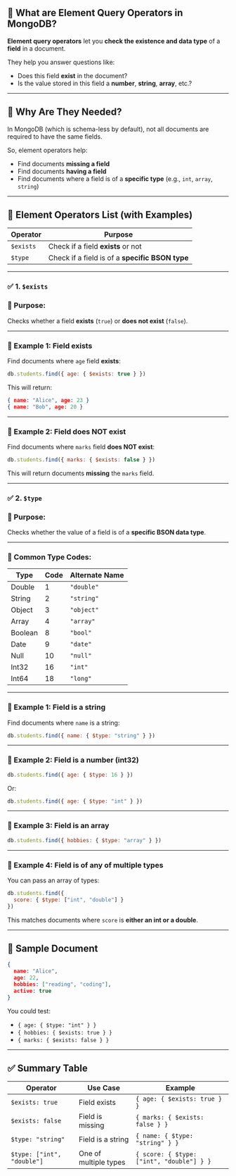 ## 🔹 What are Element Query Operators in MongoDB?

**Element query operators** let you **check the existence and data type** of a **field** in a document.

They help you answer questions like:

* Does this field **exist** in the document?
* Is the value stored in this field a **number**, **string**, **array**, etc.?

---

## 🧠 Why Are They Needed?

In MongoDB (which is schema-less by default), not all documents are required to have the same fields.

So, element operators help:

* Find documents **missing a field**
* Find documents **having a field**
* Find documents where a field is of a **specific type** (e.g., `int`, `array`, `string`)

---

## 🔧 Element Operators List (with Examples)

| Operator  | Purpose                                         |
| --------- | ----------------------------------------------- |
| `$exists` | Check if a field **exists** or not              |
| `$type`   | Check if a field is of a **specific BSON type** |

---

### ✅ 1. `$exists`

### 📖 Purpose:

Checks whether a field **exists** (`true`) or **does not exist** (`false`).

---

### 🔹 Example 1: Field **exists**

Find documents where `age` field **exists**:

```js
db.students.find({ age: { $exists: true } })
```

This will return:

```json
{ name: "Alice", age: 23 }
{ name: "Bob", age: 20 }
```

---

### 🔹 Example 2: Field **does NOT exist**

Find documents where `marks` field **does NOT exist**:

```js
db.students.find({ marks: { $exists: false } })
```

This will return documents **missing** the `marks` field.

---

### ✅ 2. `$type`

### 📖 Purpose:

Checks whether the value of a field is of a **specific BSON data type**.

---

### 📜 Common Type Codes:

| Type    | Code | Alternate Name |
| ------- | ---- | -------------- |
| Double  | 1    | `"double"`     |
| String  | 2    | `"string"`     |
| Object  | 3    | `"object"`     |
| Array   | 4    | `"array"`      |
| Boolean | 8    | `"bool"`       |
| Date    | 9    | `"date"`       |
| Null    | 10   | `"null"`       |
| Int32   | 16   | `"int"`        |
| Int64   | 18   | `"long"`       |

---

### 🔹 Example 1: Field is a string

Find documents where `name` is a string:

```js
db.students.find({ name: { $type: "string" } })
```

---

### 🔹 Example 2: Field is a number (int32)

```js
db.students.find({ age: { $type: 16 } })
```

Or:

```js
db.students.find({ age: { $type: "int" } })
```

---

### 🔹 Example 3: Field is an array

```js
db.students.find({ hobbies: { $type: "array" } })
```

---

### 🔹 Example 4: Field is of **any of multiple types**

You can pass an array of types:

```js
db.students.find({
  score: { $type: ["int", "double"] }
})
```

This matches documents where `score` is **either an int or a double**.

---

## 🧪 Sample Document

```json
{
  name: "Alice",
  age: 22,
  hobbies: ["reading", "coding"],
  active: true
}
```

You could test:

* `{ age: { $type: "int" } }`
* `{ hobbies: { $exists: true } }`
* `{ marks: { $exists: false } }`

---

## ✅ Summary Table

| Operator                   | Use Case              | Example                                   |
| -------------------------- | --------------------- | ----------------------------------------- |
| `$exists: true`            | Field exists          | `{ age: { $exists: true } }`              |
| `$exists: false`           | Field is missing      | `{ marks: { $exists: false } }`           |
| `$type: "string"`          | Field is a string     | `{ name: { $type: "string" } }`           |
| `$type: ["int", "double"]` | One of multiple types | `{ score: { $type: ["int", "double"] } }` |
